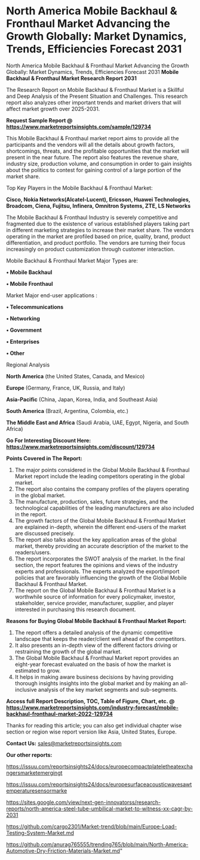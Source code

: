 # North America Mobile Backhaul & Fronthaul Market Advancing the Growth Globally: Market Dynamics, Trends, Efficiencies Forecast 2031
North America Mobile Backhaul & Fronthaul Market Advancing the Growth Globally: Market Dynamics, Trends, Efficiencies Forecast 2031
<strong>Mobile Backhaul & Fronthaul Market Research Report 2031</strong>

The Research Report on Mobile Backhaul & Fronthaul Market is a Skillful and Deep Analysis of the Present Situation and Challenges. This research report also analyzes other important trends and market drivers that will affect market growth over 2025-2031.

<strong>Request Sample Report @ <a href=https://www.marketreportsinsights.com/sample/129734>https://www.marketreportsinsights.com/sample/129734</a></strong>

This Mobile Backhaul & Fronthaul market report aims to provide all the participants and the vendors will all the details about growth factors, shortcomings, threats, and the profitable opportunities that the market will present in the near future. The report also features the revenue share, industry size, production volume, and consumption in order to gain insights about the politics to contest for gaining control of a large portion of the market share.

Top Key Players in the Mobile Backhaul & Fronthaul Market:

<strong>Cisco, Nokia Networks(Alcatel-Lucent), Ericsson, Huawei Technologies, Broadcom, Ciena, Fujitsu, Infinera, Omnitron Systems, ZTE, LS Networks</strong>

The Mobile Backhaul & Fronthaul Industry is severely competitive and fragmented due to the existence of various established players taking part in different marketing strategies to increase their market share. The vendors operating in the market are profiled based on price, quality, brand, product differentiation, and product portfolio. The vendors are turning their focus increasingly on product customization through customer interaction.

Mobile Backhaul & Fronthaul Market Major Types are:

<strong>• Mobile Backhaul

• Mobile Fronthaul</strong>

Market Major end-user applications :

<strong>• Telecommunications

• Networking

• Government

• Enterprises

• Other</strong>

Regional Analysis

</u><strong><b>North America</b></strong> (the United States, Canada, and Mexico)

<strong><b>Europe </b></strong>(Germany, France, UK, Russia, and Italy)

<strong><b>Asia-Pacific</b></strong> (China, Japan, Korea, India, and Southeast Asia)

<strong><b>South America</b></strong> (Brazil, Argentina, Colombia, etc.)

<strong><b>The Middle East and Africa</b></strong> (Saudi Arabia, UAE, Egypt, Nigeria, and South Africa)

<strong>Go For Interesting Discount Here: <a href=https://www.marketreportsinsights.com/discount/129734>https://www.marketreportsinsights.com/discount/129734</a></strong>

<strong>Points Covered in The Report:</strong>
<ol>
  <li>The major points considered in the Global Mobile Backhaul & Fronthaul Market report include the leading competitors operating in the global market.</li>
  <li>The report also contains the company profiles of the players operating in the global market.</li>
  <li>The manufacture, production, sales, future strategies, and the technological capabilities of the leading manufacturers are also included in the report.</li>
  <li>The growth factors of the Global Mobile Backhaul & Fronthaul Market are explained in-depth, wherein the different end-users of the market are discussed precisely.</li>
  <li>The report also talks about the key application areas of the global market, thereby providing an accurate description of the market to the readers/users.</li>
  <li>The report incorporates the SWOT analysis of the market. In the final section, the report features the opinions and views of the industry experts and professionals. The experts analyzed the export/import policies that are favorably influencing the growth of the Global Mobile Backhaul & Fronthaul Market.</li>
  <li>The report on the Global Mobile Backhaul & Fronthaul Market is a worthwhile source of information for every policymaker, investor, stakeholder, service provider, manufacturer, supplier, and player interested in purchasing this research document.</li>
</ol>
<strong>Reasons for Buying Global Mobile Backhaul & Fronthaul Market Report:</strong>

<ol>
  <li>The report offers a detailed analysis of the dynamic competitive landscape that keeps the reader/client well ahead of the competitors.</li>
  <li>It also presents an in-depth view of the different factors driving or restraining the growth of the global market.</li>
  <li>The Global Mobile Backhaul & Fronthaul Market report provides an eight-year forecast evaluated on the basis of how the market is estimated to grow.</li>
  <li>It helps in making aware business decisions by having providing thorough insights insights into the global market and by making an all-inclusive analysis of the key market segments and sub-segments.</li>
</ol>
<strong>Access full Report Description, TOC, Table of Figure, Chart, etc. @ <a href=https://www.marketreportsinsights.com/industry-forecast/mobile-backhaul-fronthaul-market-2022-129734>https://www.marketreportsinsights.com/industry-forecast/mobile-backhaul-fronthaul-market-2022-129734</a></strong>


Thanks for reading this article; you can also get individual chapter wise section or region wise report version like Asia, United States, Europe.

<strong>Contact Us:</strong>
sales@marketreportsinsights.com

<strong>Our other reports:</strong>

<a href=https://issuu.com/reportsinsights24/docs/europecompactplateletheatexchangersmarketemergingt>https://issuu.com/reportsinsights24/docs/europecompactplateletheatexchangersmarketemergingt</a>

<a href=https://issuu.com/reportsinsights24/docs/europesurfaceacousticwavesawtemperaturesensormarke>https://issuu.com/reportsinsights24/docs/europesurfaceacousticwavesawtemperaturesensormarke</a>

<a href=https://sites.google.com/view/next-gen-innovatorss/research-reports/north-america-steel-tube-umbilical-market-to-witness-xx-cagr-by-2031>https://sites.google.com/view/next-gen-innovatorss/research-reports/north-america-steel-tube-umbilical-market-to-witness-xx-cagr-by-2031</a>

<a href=https://github.com/cargo2301/Market-trend/blob/main/Europe-Load-Testing-System-Market.md>https://github.com/cargo2301/Market-trend/blob/main/Europe-Load-Testing-System-Market.md</a>

<a href=https://github.com/anurag765555/trending765/blob/main/North-America-Automotive-Dry-Friction-Materials-Market.md>https://github.com/anurag765555/trending765/blob/main/North-America-Automotive-Dry-Friction-Materials-Market.md</a>"
